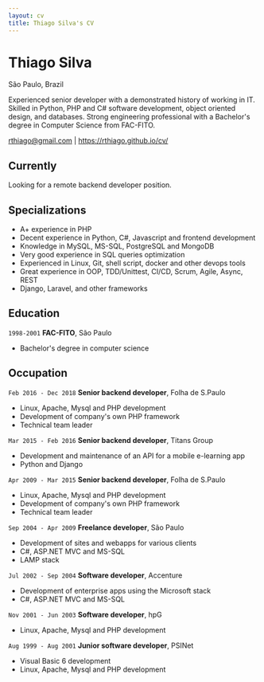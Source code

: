 ```yaml
---
layout: cv
title: Thiago Silva's CV
---
```


# Thiago Silva

São Paulo, Brazil

Experienced senior developer with a demonstrated history of working in IT. Skilled in Python, PHP and C# software development, object oriented design, and databases. Strong engineering professional with a Bachelor's degree in Computer Science from FAC-FITO.


<div id="webaddress">
<a href="mailto:rthiago@gmail.com">rthiago@gmail.com</a>
|
<a href="https://rthiago.github.io/cv/">https://rthiago.github.io/cv/</a>
</div>


## Currently

Looking for a remote backend developer position.

## Specializations

- A+ experience in PHP
- Decent experience in Python, C#, Javascript and frontend development
- Knowledge in MySQL, MS-SQL, PostgreSQL and MongoDB
- Very good experience in SQL queries optimization
- Experienced in Linux, Git, shell script, docker and other devops tools
- Great experience in OOP, TDD/Unittest, CI/CD, Scrum, Agile, Async, REST
- Django, Laravel, and other frameworks



## Education

`1998-2001`
__FAC-FITO__, São Paulo

- Bachelor's degree in computer science



## Occupation


`Feb 2016 - Dec 2018`
__Senior backend developer__, Folha de S.Paulo

- Linux, Apache, Mysql and PHP development
- Development of company's own PHP framework
- Technical team leader


`Mar 2015 - Feb 2016`
__Senior backend developer__, Titans Group

- Development and maintenance of an API for a mobile e-learning app
- Python and Django


`Apr 2009 - Mar 2015`
__Senior backend developer__, Folha de S.Paulo

- Linux, Apache, Mysql and PHP development
- Development of company's own PHP framework
- Technical team leader


`Sep 2004 - Apr 2009`
__Freelance developer__, São Paulo

- Development of sites and webapps for various clients
- C#, ASP.NET MVC and MS-SQL
- LAMP stack


`Jul 2002 - Sep 2004`
__Software developer__, Accenture

- Development of enterprise apps using the Microsoft stack
- C#, ASP.NET MVC and MS-SQL


`Nov 2001 - Jun 2003`
__Software developer__, hpG

- Linux, Apache, Mysql and PHP development


`Aug 1999 - Aug 2001`
__Junior software developer__, PSINet

- Visual Basic 6 development
- Linux, Apache, Mysql and PHP development



<!-- ### Footer

Last updated: Feb 2019 -->


